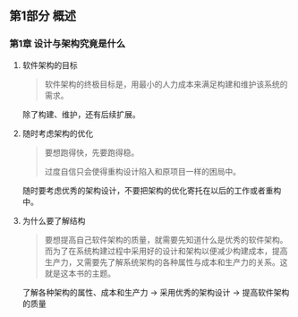 ## 第1部分 概述
### 第1章  设计与架构究竟是什么

1. 软件架构的目标
    >软件架构的终极目标是，用最小的人力成本来满足构建和维护该系统的需求。

    除了构建、维护，还有后续扩展。

2. 随时考虑架构的优化
    >要想跑得快，先要跑得稳。
    >
    >过度自信只会使得重构设计陷入和原项目一样的困局中。

    随时要考虑优秀的架构设计，不要把架构的优化寄托在以后的工作或者重构中。

3. 为什么要了解结构
    >要想提高自己软件架构的质量，就需要先知道什么是优秀的软件架构。而为了在系统构建过程中采用好的设计和架构以便减少构建成本，提高生产力，又需要先了解系统架构的各种属性与成本和生产力的关系。这就是这本书的主题。

    了解各种架构的属性、成本和生产力 -> 采用优秀的架构设计 -> 提高软件架构的质量
